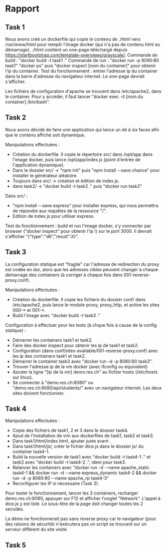# Rapport
## Task 1
Nous avons créé un dockerfile qui copie le contenu de ./html vers /var/www/html pour remplir l'image docker (qui n'a pas de contenu html au démarrage). ./html contient un one-page téléchargé depuis https://startbootstrap.com/template-overviews/grayscale/.
Commande de build : "docker build -t task1 ."
Commande de run : "docker run -p 9090:80 task1"
"docker ps" puis "docker inspect [nom du container]" pour obtenir l'ip du container.
Test du fonctionnement : entrer l'adresse ip du container dans la barre d'adresse du navigateur internet. Le one-page devrait s'afficher.

Les fichiers de configuration d'apache se trouvent dans /etc/apache2, dans le container. Pour y accéder, il faut lancer "docker exec -it [nom du container] /bin/bash".

## Task 2
Nous avons décidé de faire une application qui lance un dé à six faces afin que le contenu affiché soit dynamique.

Manipulations effectuées :
- Création du dockerfile. Il copie le répertoire src/ dans /opt/app dans l'image docker, puis lance /opt/app/index.js (point d'entrée de l'application dynamique).
- Dans le dossier src/ -> "npm init" puis "npm install --save chance" pour installer le générateur aléatoire.
- Toujours dans src/ -> création et édition de index.js.
- dans task2/ -> "docker build -t task2 ." puis "docker run task2"

Dans src/ :
- "npm install --save express" pour installer express, qui nous permettra de répondre aux requêtes de la ressource "/".
- Edition de index.js pour utiliser express.

Test du fonctionnement : build et run l'image docker, s'y connecter par browser ("docker inspect" pour obtenir l'ip !) sur le port 3000. Il devrait s'afficher "{"type":"d6","result":X}".

## Task 3
La configuration statique est "fragile" car l'adresse de redirection du proxy est codée en dur, alors que les adresses cibles peuvent changer à chaque démarrage des containers (à corriger à chaque fois dans 001-reverse-proxy.conf).

Manipulations effectuées :
- Création du dockerfile. Il copie les fichiers du dossier conf/ dans /etc/apache2, puis lance le module proxy, proxy_http, et active les sites 000-* et 001-*.
- Build l'image avec "docker build -t task3 ."

Configuration à effectuer pour les tests (à chque fois à cause de la config statique) :
- Démarrer les containers task1 et task2.
- Faire des docker inspect pour obtenir les ip de task1 et task2.
- Configuration (dans conf/sites-available/001-reverse-proxy.conf) avec les ip des containers task1 et task2.
- Démarrer le container task3 avec "docker run -d -p 8080:80 task3".
- Trouver l'adresse ip de la vm docker (avec ifconfig ou équivalent)
- Ajouter la ligne "[ip de la vm] demo.res.ch" au fichier hosts (/etc/hosts sur linux).
- Se connecter à "demo.res.ch:8080" ou "demo.res.ch:8080/api/students/" avec un navigateur internet. Les deux sites doivent fonctionner.

## Task 4
Manipulations effectuées :
- Copie des fichiers de task1, 2 et 3 dans le dossier task4.
- Ajout de l'installation de vim aux dockerfiles de task1, task2 et task3.
- Dans task1/html/index.html, ajouter <script src="js/dice.js"></script> juste avant </body>.
- Dans task1/html/js/, créer le fichier dice.js dans le dossier js/ du container task4-1.
- Build la nouvelle version de task1 avec "docker build -t task4-1 ." et task2 avec "docker build -t task4-2 .", idem pour task3.
- Relancer les containers avec "docker run -d --name apache_static task4-1 && docker run -d --name express_dynamic task4-2 && docker run -d -p 8080:80 --name apache_rp task4-3"
- Reconfigurer les IP si nécessaire (Task 3).

Pour tester le fonctionnement, lancer les 3 containers, recharger demo.res.ch:8080, appuyer sur F12 et afficher l'onglet "Network". L'appel à dice.js y est listé. Le sous-titre de la page doit changer toutes les 2 secodes.

La démo ne fonctionnerait pas sans reverse proxy car le navigateur (pour des raisons de sécurité) n'exécutera pas un script se trouvant sur un serveur différent du site visité.

## Task 5
